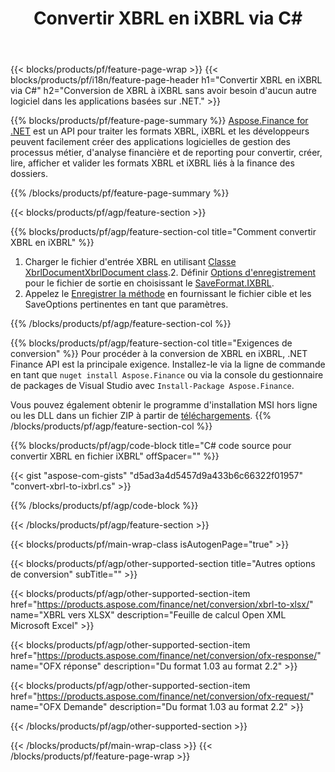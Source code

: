 ﻿---
title: Convertir XBRL en iXBRL via C#
description: Exemple de code pour la conversion de XBRL à iXBRL C#. Utilisez l'exemple de code API pour les fichiers batch XBRL vers la conversion iXBRL dans les applications basées sur .NET. 
url: /fr/net/conversion/xbrl-to-ixbrl/
family: finance
platformtag: net
feature: convert
informat: XBRL
outformat: iXBRL
otherformats: XLSX
---
{{< blocks/products/pf/feature-page-wrap >}}
{{< blocks/products/pf/i18n/feature-page-header h1="Convertir XBRL en iXBRL via C#" h2="Conversion de XBRL à iXBRL sans avoir besoin d\'aucun autre logiciel dans les applications basées sur .NET." >}}

{{% blocks/products/pf/feature-page-summary %}}
[Aspose.Finance for .NET](https://products.aspose.com/finance/net/) est un API pour traiter les formats XBRL, iXBRL et les développeurs peuvent facilement créer des applications logicielles de gestion des processus métier, d'analyse financière et de reporting pour convertir, créer, lire, afficher et valider les formats XBRL et iXBRL liés à la finance des dossiers. 

{{% /blocks/products/pf/feature-page-summary %}}

{{< blocks/products/pf/agp/feature-section >}}

{{% blocks/products/pf/agp/feature-section-col title="Comment convertir XBRL en iXBRL" %}}
1. Charger le fichier d'entrée XBRL en utilisant [Classe XbrlDocumentXbrlDocument class](https://apireference.aspose.com/finance/net/aspose.finance.xbrl/xbrldocument).2. Définir [Options d'enregistrement](https://apireference.aspose.com/finance/net/aspose.finance.xbrl/saveoptions) pour le fichier de sortie en choisissant le [SaveFormat.IXBRL](https://apireference.aspose.com/finance/net/aspose.finance.xbrl/saveformat).
3. Appelez le [Enregistrer la méthode](https://apireference.aspose.com/finance/net/aspose.finance.xbrl.xbrldocument/save/methods/2) en fournissant le fichier cible et les SaveOptions pertinentes en tant que paramètres.

{{% /blocks/products/pf/agp/feature-section-col %}}

{{% blocks/products/pf/agp/feature-section-col title="Exigences de conversion" %}}
Pour procéder à la conversion de XBRL en iXBRL, .NET Finance API est la principale exigence. Installez-le via la ligne de commande en tant que ```nuget install Aspose.Finance``` ou via la console du gestionnaire de packages de Visual Studio avec ```Install-Package Aspose.Finance```.

Vous pouvez également obtenir le programme d'installation MSI hors ligne ou les DLL dans un fichier ZIP à partir de [téléchargements](https://downloads.aspose.com/finance/net).
{{% /blocks/products/pf/agp/feature-section-col %}}

{{% blocks/products/pf/agp/code-block title="C# code source pour convertir XBRL en fichier iXBRL" offSpacer="" %}}

{{< gist "aspose-com-gists" "d5ad3a4d5457d9a433b6c66322f01957" "convert-xbrl-to-ixbrl.cs" >}}

{{% /blocks/products/pf/agp/code-block %}}

{{< /blocks/products/pf/agp/feature-section >}}

{{< blocks/products/pf/main-wrap-class isAutogenPage="true" >}}

{{< blocks/products/pf/agp/other-supported-section title="Autres options de conversion" subTitle="" >}}

{{< blocks/products/pf/agp/other-supported-section-item href="https://products.aspose.com/finance/net/conversion/xbrl-to-xlsx/" name="XBRL vers XLSX" description="Feuille de calcul Open XML Microsoft Excel" >}}

{{< blocks/products/pf/agp/other-supported-section-item href="https://products.aspose.com/finance/net/conversion/ofx-response/" name="OFX réponse" description="Du format 1.03 au format 2.2" >}}

{{< blocks/products/pf/agp/other-supported-section-item href="https://products.aspose.com/finance/net/conversion/ofx-request/" name="OFX Demande" description="Du format 1.03 au format 2.2" >}}

{{< /blocks/products/pf/agp/other-supported-section >}}

{{< /blocks/products/pf/main-wrap-class >}}
{{< /blocks/products/pf/feature-page-wrap >}}